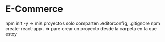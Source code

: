 # E-Commerce

npm init -y => mis proyectos solo comparten .editorconfig, .gitignore
npm create-react-app . => pare crear un proyecto desde la carpeta en la que estoy
